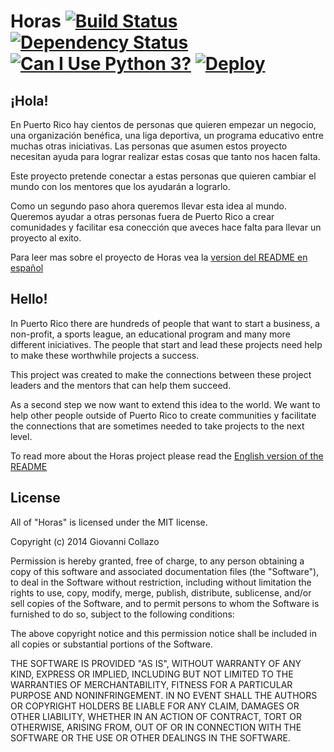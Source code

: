 # Horas [![Build Status](https://travis-ci.org/SoPR/horas.svg)](https://travis-ci.org/SoPR/horas) [![Dependency Status](https://gemnasium.com/badges/github.com/SoPR/horas.svg)](https://gemnasium.com/github.com/SoPR/horas) [![Can I Use Python 3?](https://caniusepython3.com/check/8ec27297-1f0c-4d40-a4d3-8503eda3debe.svg)](https://caniusepython3.com/check/8ec27297-1f0c-4d40-a4d3-8503eda3debe) [![Deploy](https://www.herokucdn.com/deploy/button.svg)](https://heroku.com/deploy)

## ¡Hola!

En Puerto Rico hay cientos de personas que quieren empezar un negocio, una organización benéfica, una liga deportiva, un programa educativo entre muchas otras iniciativas. Las personas que asumen estos proyecto necesitan ayuda para lograr realizar estas cosas que tanto nos hacen falta.

Este proyecto pretende conectar a estas personas que quieren cambiar el mundo con los mentores que los ayudarán a lograrlo.

Como un segundo paso ahora queremos llevar esta idea al mundo. Queremos ayudar a otras personas fuera de Puerto Rico a crear comunidades y facilitar esa conección que aveces hace falta para llevar un proyecto al exito.

Para leer mas sobre el proyecto de Horas vea la [version del README en español](readmes/es/README-es.md)

## Hello!

In Puerto Rico there are hundreds of people that want to start a business, a non-profit, a sports league, an educational program and many more different iniciatives. The people that start and lead these projects need help to make these worthwhile projects a success.

This project was created to make the connections between these project leaders and the mentors that can help them succeed.

As a second step we now want to extend this idea to the world. We want to help other people outside of Puerto Rico to create communities y facilitate the connections that are sometimes needed to take projects to the next level.

To read more about the Horas project please read the [English version of the README](readmes/en/README-en.md)

## License

All of "Horas" is licensed under the MIT license.

Copyright (c) 2014 Giovanni Collazo

Permission is hereby granted, free of charge, to any person obtaining a copy of
this software and associated documentation files (the "Software"), to deal in
the Software without restriction, including without limitation the rights to
use, copy, modify, merge, publish, distribute, sublicense, and/or sell copies
of the Software, and to permit persons to whom the Software is furnished to do
so, subject to the following conditions:

The above copyright notice and this permission notice shall be included in all
copies or substantial portions of the Software.

THE SOFTWARE IS PROVIDED "AS IS", WITHOUT WARRANTY OF ANY KIND, EXPRESS OR
IMPLIED, INCLUDING BUT NOT LIMITED TO THE WARRANTIES OF MERCHANTABILITY,
FITNESS FOR A PARTICULAR PURPOSE AND NONINFRINGEMENT. IN NO EVENT SHALL THE
AUTHORS OR COPYRIGHT HOLDERS BE LIABLE FOR ANY CLAIM, DAMAGES OR OTHER
LIABILITY, WHETHER IN AN ACTION OF CONTRACT, TORT OR OTHERWISE, ARISING FROM,
OUT OF OR IN CONNECTION WITH THE SOFTWARE OR THE USE OR OTHER DEALINGS IN THE
SOFTWARE.